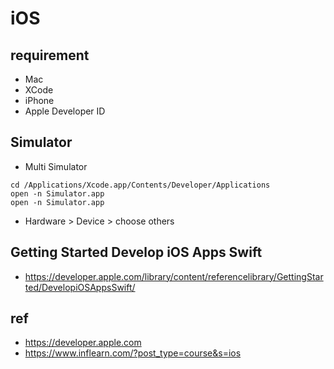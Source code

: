 # iOS

## requirement
* Mac
* XCode
* iPhone
* Apple Developer ID


## Simulator
* Multi Simulator
```
cd /Applications/Xcode.app/Contents/Developer/Applications
open -n Simulator.app
open -n Simulator.app
```
  * Hardware > Device > choose others

## Getting Started Develop iOS Apps Swift
* https://developer.apple.com/library/content/referencelibrary/GettingStarted/DevelopiOSAppsSwift/

## ref
* https://developer.apple.com
* https://www.inflearn.com/?post_type=course&s=ios
